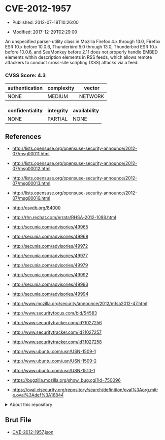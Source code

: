# CVE-2012-1957

- Published: 2012-07-18T10:26:00

- Modified: 2017-12-29T02:29:00

An unspecified parser-utility class in Mozilla Firefox 4.x through 13.0, Firefox ESR 10.x before 10.0.6, Thunderbird 5.0 through 13.0, Thunderbird ESR 10.x before 10.0.6, and SeaMonkey before 2.11 does not properly handle EMBED elements within description elements in RSS feeds, which allows remote attackers to conduct cross-site scripting (XSS) attacks via a feed.

### CVSS Score: **4.3**

| authentication | complexity | vector |
| --- | --- | --- |
| NONE | MEDIUM | NETWORK |

| confidentiality | integrity | availability |
| --- | --- | --- |
| NONE | PARTIAL | NONE |

## References

* http://lists.opensuse.org/opensuse-security-announce/2012-07/msg00011.html

* http://lists.opensuse.org/opensuse-security-announce/2012-07/msg00012.html

* http://lists.opensuse.org/opensuse-security-announce/2012-07/msg00013.html

* http://lists.opensuse.org/opensuse-security-announce/2012-07/msg00016.html

* http://osvdb.org/84000

* http://rhn.redhat.com/errata/RHSA-2012-1088.html

* http://secunia.com/advisories/49965

* http://secunia.com/advisories/49968

* http://secunia.com/advisories/49972

* http://secunia.com/advisories/49977

* http://secunia.com/advisories/49979

* http://secunia.com/advisories/49992

* http://secunia.com/advisories/49993

* http://secunia.com/advisories/49994

* http://www.mozilla.org/security/announce/2012/mfsa2012-47.html

* http://www.securityfocus.com/bid/54583

* http://www.securitytracker.com/id?1027256

* http://www.securitytracker.com/id?1027257

* http://www.securitytracker.com/id?1027258

* http://www.ubuntu.com/usn/USN-1509-1

* http://www.ubuntu.com/usn/USN-1509-2

* http://www.ubuntu.com/usn/USN-1510-1

* https://bugzilla.mozilla.org/show_bug.cgi?id=750096

* https://oval.cisecurity.org/repository/search/definition/oval%3Aorg.mitre.oval%3Adef%3A16844

<details>
<summary>About this repository</summary> 

  This repository is part of the project [Live Hack CVE](https://github.com/Live-Hack-CVE). Main website can be found [www.live-hack.org](https://www.live-hack.org) 
  
  Made by [Sn0wAlice](https://github.com/Sn0wAlice) for the people that care about security and need to have a feed of the latest CVEs. Hope you enjoy it, don't forget to star the repo and follow me on [Twitter](https://twitter.com/Sn0wAlice) and [Github](https://github.com/Sn0wAlice). And that is my [personnal website](https://www.alice-snow.me/)

  - [Home Page](https://github.com/Live-Hack-CVE)
  - [Framework](https://github.com/Live-Hack-CVE/cve-framework)
  - [CVE database](https://github.com/Live-Hack-CVE/full_database)
  - [Changelog](https://github.com/Live-Hack-CVE/Changelog)
</details>

## Brut File

* [CVE-2012-1957.json](https://raw.githubusercontent.com/Live-Hack-CVE/full_database/main/cves/2012/CVE-2012-1957.json)


